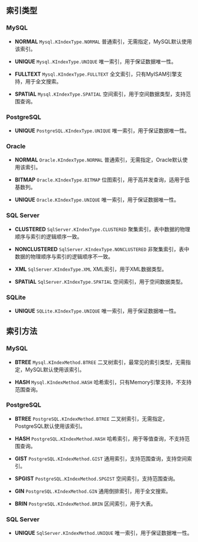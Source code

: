 ## 索引类型

### MySQL

- **NORMAL** `Mysql.KIndexType.NORMAL` 普通索引，无需指定，MySQL默认使用该索引。

- **UNIQUE** `Mysql.KIndexType.UNIQUE` 唯一索引，用于保证数据唯一性。

- **FULLTEXT** `Mysql.KIndexType.FULLTEXT` 全文索引，只有MyISAM引擎支持，用于全文搜索。

- **SPATIAL** `Mysql.KIndexType.SPATIAL` 空间索引，用于空间数据类型，支持范围查询。

### PostgreSQL

- **UNIQUE** `PostgreSQL.KIndexType.UNIQUE` 唯一索引，用于保证数据唯一性。

### Oracle

- **NORMAL** `Oracle.KIndexType.NORMAL` 普通索引，无需指定，Oracle默认使用该索引。

- **BITMAP** `Oracle.KIndexType.BITMAP` 位图索引，用于高并发查询，适用于低基数列。

- **UNIQUE** `Oracle.KIndexType.UNIQUE` 唯一索引，用于保证数据唯一性。

### SQL Server

- **CLUSTERED** `SqlServer.KIndexType.CLUSTERED` 聚集索引，表中数据的物理顺序与索引的逻辑顺序一致。

- **NONCLUSTERED** `SqlServer.KIndexType.NONCLUSTERED` 非聚集索引，表中数据的物理顺序与索引的逻辑顺序不一致。

- **XML** `SqlServer.KIndexType.XML` XML索引，用于XML数据类型。

- **SPATIAL** `SqlServer.KIndexType.SPATIAL` 空间索引，用于空间数据类型。

### SQLite

- **UNIQUE** `SQLite.KIndexType.UNIQUE` 唯一索引，用于保证数据唯一性。

## 索引方法

### MySQL

- **BTREE** `Mysql.KIndexMethod.BTREE` 二叉树索引，最常见的索引类型，无需指定，MySQL默认使用该索引。

- **HASH**  `Mysql.KIndexMethod.HASH` 哈希索引，只有Memory引擎支持，不支持范围查询。

### PostgreSQL

- **BTREE** `PostgreSQL.KIndexMethod.BTREE` 二叉树索引，无需指定，PostgreSQL默认使用该索引。

- **HASH** `PostgreSQL.KIndexMethod.HASH` 哈希索引，用于等值查询，不支持范围查询。

- **GIST** `PostgreSQL.KIndexMethod.GIST` 通用索引，支持范围查询，支持空间索引。

- **SPGIST** `PostgreSQL.KIndexMethod.SPGIST` 空间索引，支持范围查询。

- **GIN** `PostgreSQL.KIndexMethod.GIN` 通用倒排索引，用于全文搜索。

- **BRIN** `PostgreSQL.KIndexMethod.BRIN` 区间索引，用于大表。

### SQL Server

- **UNIQUE** `SqlServer.KIndexMethod.UNIQUE` 唯一索引，用于保证数据唯一性。